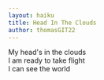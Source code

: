 ```yaml
---
layout: haiku
title: Head In The Clouds
author: thomasGIT22
---
```


My head's in the clouds<br>
I am ready to take flight <br>
I can see the world<br>